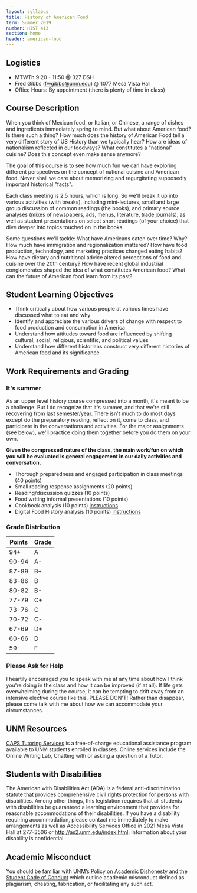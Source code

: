 ```yaml
---
layout: syllabus
title: History of American Food
term: Summer 2019
number: HIST 413
section: home
header: american-food
---
```


## Logistics
- MTWTh 9:20 - 11:50 @ 327 DSH
- Fred Gibbs \([fwgibbs@unm.edu](mailto:fwgibbs@unm.edu)\) @ 1077 Mesa Vista Hall
- Office Hours: By appointment (there is plenty of time in class)


## Course Description
When you think of Mexican food, or Italian, or Chinese, a range of dishes and ingredients immediately spring to mind. But what about American food? Is there such a thing? How much does the history of American Food tell a very different story of US History than we typically hear? How are ideas of nationalism reflected in our foodways? What constitutes a "national" cuisine? Does this concept even make sense anymore?

The goal of this course is to see how much fun we can have exploring different perspectives on the concept of national cuisine and American food. Never shall we care about memorizing and regurgitating supposedly important historical "facts".

Each class meeting is 2.5 hours, which is long. So we'll break it up into various activities (with breaks), including mini-lectures, small and large group discussion of common readings (the books), and primary source analyses (mixes of newspapers, ads, menus, literature, trade journals), as well as student presentations on select short readings (of your choice) that dive deeper into topics touched on in the books.

Some questions we'll tackle: What have Americans eaten over time? Why? How much have immigration and regionalization mattered? How have food production, technology, and marketing practices changed eating habits? How have dietary and nutritional advice altered perceptions of food and cuisine over the 20th century? How have recent global industrial conglomerates shaped the idea of what constitutes American food? What can the future of American food learn from its past?


## Student Learning Objectives
- Think critically about how various people at various times have discussed what to eat and why
- Identify and appreciate the various drivers of change with respect to food production and consumption in America
- Understand how attitudes toward food are influenced by shifting cultural, social, religious, scientific, and political values
- Understand how different historians construct very different histories of American food and its significance


## Work Requirements and Grading

### It's summer
As an upper level history course compressed into a month, it's meant to be a challenge. But I do recognize that it's summer, and that we're still recovering from last semester/year. There isn't much to do most days except do the preparatory reading, reflect on it, come to class, and participate in the conversations and activities. For the major assignments (see below), we'll practice doing them together before you do them on your own.

**Given the compressed nature of the class, the main work/fun on which you will be evaluated is general engagement in our daily activities and conversation.**

- Thorough preparedness and engaged participation in class meetings (40 points)
- Small reading response assignments (20 points)
- Reading/discussion quizzes  (10 points)
- Food writing informal presentations (10 points)
- Cookbook analysis (10 points) [instructions](cookbook-analysis)
- Digital Food History analysis (10 points) [instructions](website-analysis)


### Grade Distribution

Points | Grade
--- | ---
94+ | A
90-94 | A-
87-89 | B+
83-86 | B
80-82 | B-
77-79 | C+
73-76 | C
70-72 | C-
67-69 | D+
60-66 | D
59- | F


### Please Ask for Help
I heartily encouraged you to speak with me at any time about how I think you're doing in the class and how it can be improved (if at all). If life gets overwhelming during the course, it can be tempting to drift away from an intensive elective course like this. PLEASE DON'T! Rather than disappear, please come talk with me about how we can accommodate your circumstances.


## UNM Resources
[CAPS Tutoring Services](http://caps.unm.edu/programs/online-tutoring/) is a free-of-charge educational assistance program available to UNM students
enrolled in classes. Online services include the Online Writing Lab, Chatting with or
asking a question of a Tutor.

## Students with Disabilities
The American with Disabilities Act (ADA) is a federal anti-discrimination statute that provides comprehensive civil rights protection for persons with disabilities. Among other things, this legislation requires that all students with disabilities be guaranteed a learning environment that provides for reasonable accommodations of their disabilities. If you have a disability requiring accommodation, please contact me immediately to make arrangements as well as Accessibility Services Office in 2021 Mesa Vista Hall at 277-3506 or http://as2.unm.edu/index.html. Information about your disability is confidential.

## Academic Misconduct
You should be familiar with [UNM’s Policy on Academic Dishonesty and the Student Code of Conduct](http://pathfinder.unm.edu/policies.htm#studentcode) which outline academic misconduct defined as plagiarism, cheating, fabrication, or facilitating any such act.
